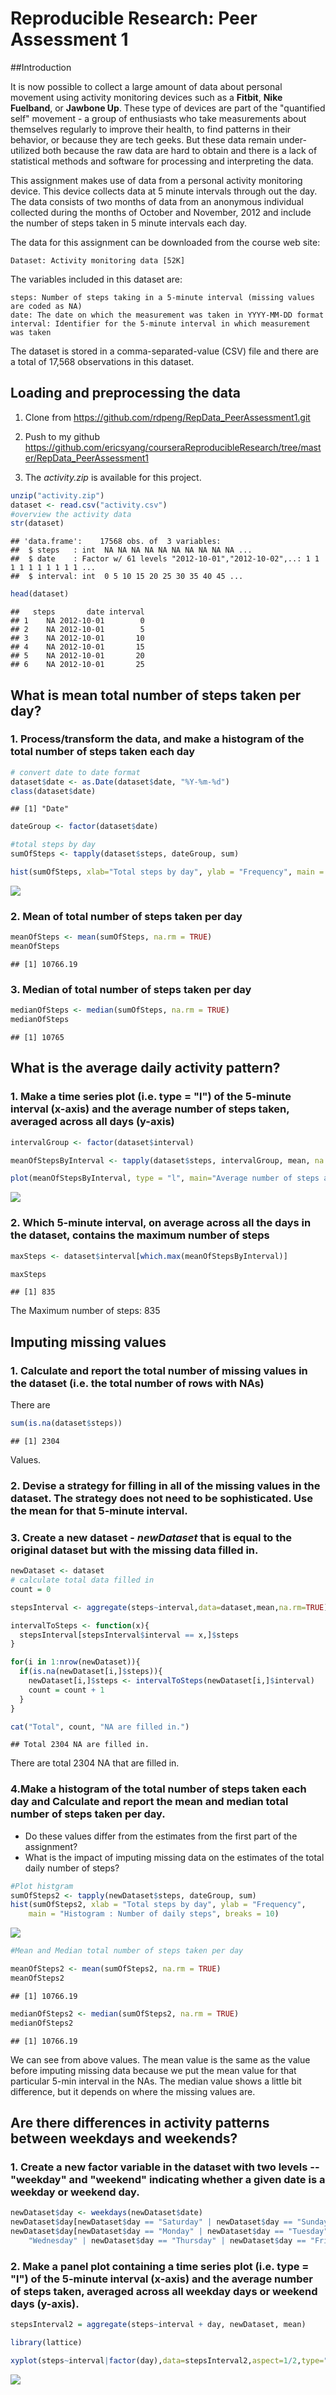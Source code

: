# Reproducible Research: Peer Assessment 1

##Introduction

It is now possible to collect a large amount of data about personal movement using activity monitoring devices such as a **Fitbit**, **Nike Fuelband**, or **Jawbone Up**. These type of devices are part of the "quantified self" movement - a group of enthusiasts who take measurements about themselves regularly to improve their health, to find patterns in their behavior, or because they are tech geeks. But these data remain under-utilized both because the raw data are hard to obtain and there is a lack of statistical methods and software for processing and interpreting the data.

This assignment makes use of data from a personal activity monitoring device. This device collects data at 5 minute intervals through out the day. The data consists of two months of data from an anonymous individual collected during the months of October and November, 2012 and include the number of steps taken in 5 minute intervals each day.

The data for this assignment can be downloaded from the course web site:

    Dataset: Activity monitoring data [52K]

The variables included in this dataset are:

    steps: Number of steps taking in a 5-minute interval (missing values are coded as NA)
    date: The date on which the measurement was taken in YYYY-MM-DD format
    interval: Identifier for the 5-minute interval in which measurement was taken

The dataset is stored in a comma-separated-value (CSV) file and there are a total of 17,568 observations in this dataset.

## Loading and preprocessing the data
  1. Clone from https://github.com/rdpeng/RepData_PeerAssessment1.git
  
  2. Push to my github https://github.com/ericsyang/courseraReproducibleResearch/tree/master/RepData_PeerAssessment1
  
  3. The *activity.zip* is available for this project.


```r
unzip("activity.zip")
dataset <- read.csv("activity.csv")
#overview the activity data
str(dataset)
```

```
## 'data.frame':	17568 obs. of  3 variables:
##  $ steps   : int  NA NA NA NA NA NA NA NA NA NA ...
##  $ date    : Factor w/ 61 levels "2012-10-01","2012-10-02",..: 1 1 1 1 1 1 1 1 1 1 ...
##  $ interval: int  0 5 10 15 20 25 30 35 40 45 ...
```

```r
head(dataset)
```

```
##   steps       date interval
## 1    NA 2012-10-01        0
## 2    NA 2012-10-01        5
## 3    NA 2012-10-01       10
## 4    NA 2012-10-01       15
## 5    NA 2012-10-01       20
## 6    NA 2012-10-01       25
```

## What is mean total number of steps taken per day?
### 1. Process/transform the data, and make a histogram of the total number of steps taken each day


```r
# convert date to date format
dataset$date <- as.Date(dataset$date, "%Y-%m-%d")
class(dataset$date)
```

```
## [1] "Date"
```

```r
dateGroup <- factor(dataset$date)

#total steps by day
sumOfSteps <- tapply(dataset$steps, dateGroup, sum)

hist(sumOfSteps, xlab="Total steps by day", ylab = "Frequency", main = "Histogram(Number of daily steps)", breaks = 10)
```

![](PA1_ReportSubmission_files/figure-html/unnamed-chunk-2-1.png)

### 2. Mean of total number of steps taken per day

```r
meanOfSteps <- mean(sumOfSteps, na.rm = TRUE)
meanOfSteps
```

```
## [1] 10766.19
```

### 3. Median of total number of steps taken per day

```r
medianOfSteps <- median(sumOfSteps, na.rm = TRUE)
medianOfSteps
```

```
## [1] 10765
```

## What is the average daily activity pattern?

### 1. Make a time series plot (i.e. type = "l") of the 5-minute interval (x-axis) and the average number of steps taken, averaged across all days (y-axis)

```r
intervalGroup <- factor(dataset$interval)

meanOfStepsByInterval <- tapply(dataset$steps, intervalGroup, mean, na.rm = TRUE)

plot(meanOfStepsByInterval, type = "l", main="Average number of steps averaged over all days", xlab="Interval", ylab="Average number of steps")
```

![](PA1_ReportSubmission_files/figure-html/unnamed-chunk-5-1.png)
### 2. Which 5-minute interval, on average across all the days in the dataset, contains the maximum number of steps

```r
maxSteps <- dataset$interval[which.max(meanOfStepsByInterval)]

maxSteps
```

```
## [1] 835
```

The Maximum number of steps: 835

## Imputing missing values

### 1. Calculate and report the total number of missing values in the dataset (i.e. the total number of rows with NAs)

There are 

```r
sum(is.na(dataset$steps))
```

```
## [1] 2304
```
Values.

### 2. Devise a strategy for filling in all of the missing values in the dataset. The strategy does not need to be sophisticated. Use the mean for that 5-minute interval.
### 3. Create a new dataset - *newDataset* that is equal to the original dataset but with the missing data filled in.


```r
newDataset <- dataset
# calculate total data filled in
count = 0

stepsInterval <- aggregate(steps~interval,data=dataset,mean,na.rm=TRUE)

intervalToSteps <- function(x){
  stepsInterval[stepsInterval$interval == x,]$steps
} 

for(i in 1:nrow(newDataset)){
  if(is.na(newDataset[i,]$steps)){
    newDataset[i,]$steps <- intervalToSteps(newDataset[i,]$interval)
    count = count + 1
  }
}

cat("Total", count, "NA are filled in.")
```

```
## Total 2304 NA are filled in.
```

There are total 2304 NA that are filled in.  

### 4.Make a histogram of the total number of steps taken each day and Calculate and report the mean and median total number of steps taken per day. 
  - Do these values differ from the estimates from the first part of the assignment?   
  - What is the impact of imputing missing data on the estimates of the total daily number of steps?


```r
#Plot histgram
sumOfSteps2 <- tapply(newDataset$steps, dateGroup, sum)
hist(sumOfSteps2, xlab = "Total steps by day", ylab = "Frequency", 
    main = "Histogram : Number of daily steps", breaks = 10)
```

![](PA1_ReportSubmission_files/figure-html/unnamed-chunk-9-1.png)

```r
#Mean and Median total number of steps taken per day

meanOfSteps2 <- mean(sumOfSteps2, na.rm = TRUE)
meanOfSteps2
```

```
## [1] 10766.19
```

```r
medianOfSteps2 <- median(sumOfSteps2, na.rm = TRUE)
medianOfSteps2
```

```
## [1] 10766.19
```

We can see from above values. The mean value is the same as the value before imputing missing data because we put the mean value for that particular 5-min interval in the NAs. The median value shows a little bit difference, but it depends on where the missing values are.


## Are there differences in activity patterns between weekdays and weekends?

### 1. Create a new factor variable in the dataset with two levels -- "weekday" and "weekend" indicating whether a given date is a weekday or weekend day.


```r
newDataset$day <- weekdays(newDataset$date)
newDataset$day[newDataset$day == "Saturday" | newDataset$day == "Sunday"] <- "weekend"
newDataset$day[newDataset$day == "Monday" | newDataset$day == "Tuesday" | newDataset$day == 
    "Wednesday" | newDataset$day == "Thursday" | newDataset$day == "Friday"] <- "weekday"
```

### 2. Make a panel plot containing a time series plot (i.e. type = "l") of the 5-minute interval (x-axis) and the average number of steps taken, averaged across all weekday days or weekend days (y-axis). 


```r
stepsInterval2 = aggregate(steps~interval + day, newDataset, mean)

library(lattice)

xyplot(steps~interval|factor(day),data=stepsInterval2,aspect=1/2,type="l", xlab="Interval", ylab = "Number of Steps")
```

![](PA1_ReportSubmission_files/figure-html/unnamed-chunk-11-1.png)
